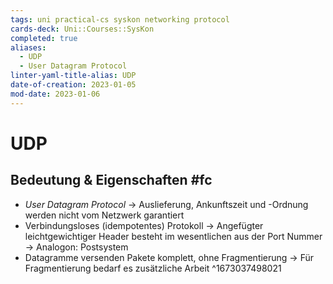 ```yaml
---
tags: uni practical-cs syskon networking protocol
cards-deck: Uni::Courses::SysKon
completed: true
aliases:
  - UDP
  - User Datagram Protocol
linter-yaml-title-alias: UDP
date-of-creation: 2023-01-05
mod-date: 2023-01-06
---
```


# UDP

## Bedeutung & Eigenschaften #fc
- *User Datagram Protocol*
	→ Auslieferung, Ankunftszeit und -Ordnung werden nicht vom Netzwerk garantiert
- Verbindungsloses (idempotentes) Protokoll
	→ Angefügter leichtgewichtiger Header besteht im wesentlichen aus der Port Nummer
	→ Analogon: Postsystem
- Datagramme versenden Pakete komplett, ohne Fragmentierung
	→ Für Fragmentierung bedarf es zusätzliche Arbeit
^1673037498021
